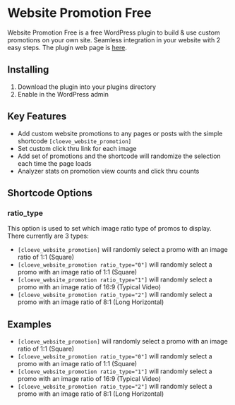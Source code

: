 # Website Promotion Free
Website Promotion Free is a free WordPress plugin to build & use custom promotions on your own site. Seamless integration in your website with 2 easy steps. The plugin web page is [here](https://cloeve.com/tech/website-promotion-free-wordpress-plugin/).

## Installing
1. Download the plugin into your plugins directory
2. Enable in the WordPress admin

## Key Features
- Add custom website promotions to any pages or posts with the simple shortcode `[cloeve_website_promotion]`
- Set custom click thru link for each image
- Add set of promotions and the shortcode will randomize the selection each time the page loads
- Analyzer stats on promotion view counts and click thru counts

## Shortcode Options
### ratio_type
This option is used to set which image ratio type of promos to display. There currently are 3 types:
- `[cloeve_website_promotion]` will randomly select a promo with an image ratio of 1:1 (Square)
- `[cloeve_website_promotion ratio_type="0"]` will randomly select a promo with an image ratio of 1:1 (Square)
- `[cloeve_website_promotion ratio_type="1"]` will randomly select a promo with an image ratio of 16:9 (Typical Video)
- `[cloeve_website_promotion ratio_type="2"]` will randomly select a promo with an image ratio of 8:1 (Long Horizontal)

## Examples
- `[cloeve_website_promotion]` will randomly select a promo with an image ratio of 1:1 (Square)
- `[cloeve_website_promotion ratio_type="0"]` will randomly select a promo with an image ratio of 1:1 (Square)
- `[cloeve_website_promotion ratio_type="1"]` will randomly select a promo with an image ratio of 16:9 (Typical Video)
- `[cloeve_website_promotion ratio_type="2"]` will randomly select a promo with an image ratio of 8:1 (Long Horizontal)